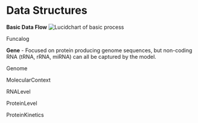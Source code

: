 # Data Structures #

**Basic Data Flow**
![Lucidchart of basic process](https://www.lucidchart.com/publicSegments/view/f4c34eb9-f3bc-4d65-9bec-2ba2f55bebfe/image.png)

Funcalog

**Gene** - Focused on protein producing genome sequences, but non-coding RNA (tRNA, rRNA, miRNA) can all be captured
by the model.  

Genome

MolecularContext

RNALevel

ProteinLevel

ProteinKinetics
